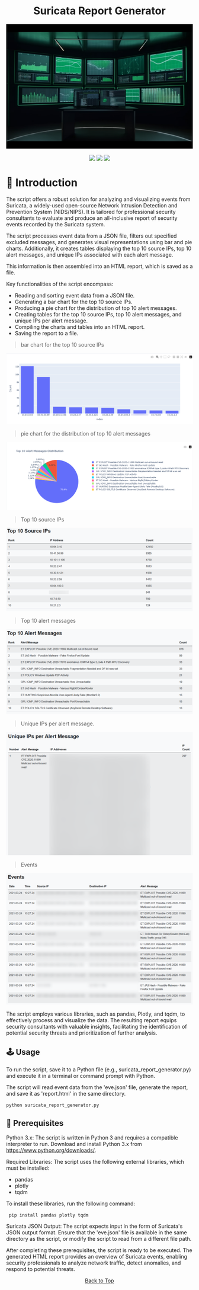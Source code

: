 <a id="top"></a>

#

<h1 align="center">
Suricata Report Generator
</h1>

<p align="center"> 
  <kbd>
<img src="https://raw.githubusercontent.com/r0xd4n3t/suricata-report-generator/main/img/logo.png"></img>
  </kbd>
</p>

<p align="center">
<img src="https://img.shields.io/github/last-commit/r0xd4n3t/suricata-report-generator?style=flat">
<img src="https://img.shields.io/github/stars/r0xd4n3t/suricata-report-generator?color=brightgreen">
<img src="https://img.shields.io/github/forks/r0xd4n3t/suricata-report-generator?color=brightgreen">
</p>

# 📜 Introduction
The script offers a robust solution for analyzing and visualizing events from Suricata, a widely-used open-source Network Intrusion Detection and Prevention System (NIDS/NIPS). 
It is tailored for professional security consultants to evaluate and produce an all-inclusive report of security events recorded by the Suricata system.

The script processes event data from a JSON file, filters out specified excluded messages, and generates visual representations using bar and pie charts. 
Additionally, it creates tables displaying the top 10 source IPs, top 10 alert messages, and unique IPs associated with each alert message.

This information is then assembled into an HTML report, which is saved as a file.

Key functionalities of the script encompass:

-    Reading and sorting event data from a JSON file.
-    Generating a bar chart for the top 10 source IPs.
-    Producing a pie chart for the distribution of top 10 alert messages.
-    Creating tables for the top 10 source IPs, top 10 alert messages, and unique IPs per alert message.
-    Compiling the charts and tables into an HTML report.
-    Saving the report to a file.

> bar chart for the top 10 source IPs

![](https://raw.githubusercontent.com/r0xd4n3t/suricata-report-generator/main/img/1.png)

> pie chart for the distribution of top 10 alert messages

![](https://raw.githubusercontent.com/r0xd4n3t/suricata-report-generator/main/img/2.png)

> Top 10 source IPs

![](https://raw.githubusercontent.com/r0xd4n3t/suricata-report-generator/main/img/3.png)

> Top 10 alert messages

![](https://raw.githubusercontent.com/r0xd4n3t/suricata-report-generator/main/img/4.png)

> Unique IPs per alert message.

![](https://raw.githubusercontent.com/r0xd4n3t/suricata-report-generator/main/img/5.png)

> Events

![](https://raw.githubusercontent.com/r0xd4n3t/suricata-report-generator/main/img/6.png)

The script employs various libraries, such as pandas, Plotly, and tqdm, to effectively process and visualize the data. 
The resulting report equips security consultants with valuable insights, facilitating the identification of potential security threats and prioritization of further analysis.

## 🕹️ Usage
To run the script, save it to a Python file (e.g., suricata_report_generator.py) and execute it in a terminal or command prompt with Python.

The script will read event data from the 'eve.json' file, generate the report, and save it as 'report.html' in the same directory.

```
python suricata_report_generator.py
```

## 📝 Prerequisites
Python 3.x: The script is written in Python 3 and requires a compatible interpreter to run.
Download and install Python 3.x from https://www.python.org/downloads/.

Required Libraries: The script uses the following external libraries, which must be installed:

-   pandas
-   plotly
-   tqdm

To install these libraries, run the following command:

```
 pip install pandas plotly tqdm
```

Suricata JSON Output: The script expects input in the form of Suricata's JSON output format.
Ensure that the 'eve.json' file is available in the same directory as the script, or modify the script to read from a different file path.

After completing these prerequisites, the script is ready to be executed. 
The generated HTML report provides an overview of Suricata events, enabling security professionals to analyze network traffic, detect anomalies, and respond to potential threats.

<p align="center"><a href=#top>Back to Top</a></p>
